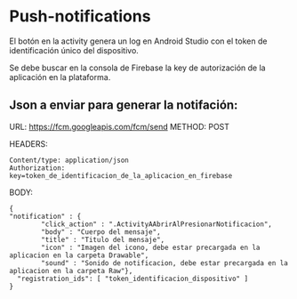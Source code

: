 # Push-notifications

El botón en la activity genera un log en Android Studio con el token de identificación único del dispositivo.

Se debe buscar en la consola de Firebase la key de autorización de la aplicación en la plataforma.

## Json a enviar para generar la notifación:

URL: https://fcm.googleapis.com/fcm/send
METHOD: POST

HEADERS:

    Content/type: application/json
    Authorization: key=token_de_identificacion_de_la_aplicacion_en_firebase

BODY:

    {
	"notification" : {
            "click_action" : ".ActivityAAbrirAlPresionarNotificacion", 
            "body" : "Cuerpo del mensaje", 
            "title" : "Titulo del mensaje", 
            "icon" : "Imagen del icono, debe estar precargada en la aplicacion en la carpeta Drawable",
            "sound" : "Sonido de notificacion, debe estar precargada en la aplicacion en la carpeta Raw"},
      "registration_ids": [ "token_identificacion_dispositivo" ]
    }

